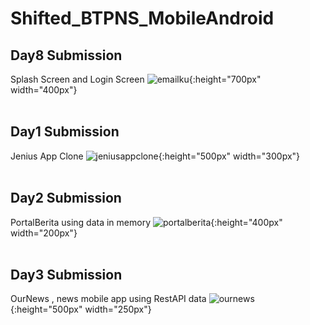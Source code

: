 # Shifted_BTPNS_MobileAndroid


## Day8 Submission
Splash Screen and Login Screen
![emailku](https://user-images.githubusercontent.com/53440646/101555254-d692af80-39ea-11eb-981d-1d16fd00e48f.gif){:height="700px" width="400px"}
<br/><br/>

## Day1 Submission
Jenius App Clone
![jeniusappclone](https://user-images.githubusercontent.com/53440646/100813979-34674a80-3473-11eb-8eec-b91bc195289d.jpg){:height="500px" width="300px"}
<br/><br/>

## Day2 Submission
PortalBerita using data in memory
![portalberita](https://user-images.githubusercontent.com/53440646/100814028-582a9080-3473-11eb-8ed7-b94b322ad6bf.jpg){:height="400px" width="200px"}
<br/><br/>

## Day3 Submission
OurNews , news mobile app using RestAPI data
![ournews](https://user-images.githubusercontent.com/53440646/100814006-48ab4780-3473-11eb-9fe9-9e4f21b672e8.jpg){:height="500px" width="250px"}




